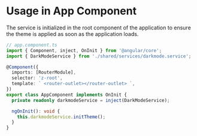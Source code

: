 # Usage in App Component

The service is initialized in the root component of the application to ensure the theme is applied as soon as the application loads.

```typescript
// app.component.ts
import { Component, inject, OnInit } from '@angular/core';
import { DarkModeService } from './shared/services/darkmode.service';

@Component({
  imports: [RouterModule],
  selector: 'z-root',
  template: ` <router-outlet></router-outlet> `,
})
export class AppComponent implements OnInit {
  private readonly darkmodeService = inject(DarkModeService);

  ngOnInit(): void {
    this.darkmodeService.initTheme();
  }
}
```
